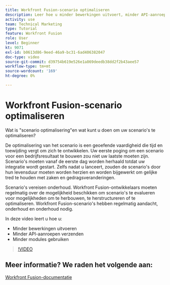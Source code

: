 ```yaml
---
title: Workfront Fusion-scenario optimaliseren
description: Leer hoe u minder bewerkingen uitvoert, minder API-aanroepen verzendt en minder modules gebruikt, allemaal in [!DNL Adobe Workfront Fusion].
activity: use
team: Technical Marketing
type: Tutorial
feature: Workfront Fusion
role: User
level: Beginner
kt: 9071
exl-id: b0613d86-9eed-46a9-bc31-6ad406382047
doc-type: video
source-git-commit: d39754b619e526e1a869deedb38dd2f2b43aee57
workflow-type: tm+mt
source-wordcount: '169'
ht-degree: 0%

---
```


# Workfront Fusion-scenario optimaliseren

Wat is &quot;scenario optimalisering&quot;en wat kunt u doen om uw scenario&#39;s te optimaliseren?

De optimalisering van het scenario is een geoefende vaardigheid die tijd en toewijding vergt om zich te ontwikkelen. Uw eerste poging om een scenario voor een bedrijfsresultaat te bouwen zou niet uw laatste moeten zijn. Scenario&#39;s moeten vanaf de eerste dag worden herhaald totdat uw integratie wordt gestart. Zelfs nadat u lanceert, zouden de scenario&#39;s door hun levensduur moeten worden herzien en worden bijgewerkt om gelijke tred te houden met zaken en gedragsveranderingen.

Scenario&#39;s vereisen onderhoud. Workfront Fusion-ontwikkelaars moeten regelmatig over de mogelijkheid beschikken om scenario&#39;s te evalueren voor mogelijkheden om te herbouwen, te herstructureren of te optimaliseren. Workfront Fusion-scenario&#39;s hebben regelmatig aandacht, onderhoud en onderhoud nodig.

In deze video leert u hoe u:

* Minder bewerkingen uitvoeren
* Minder API-aanroepen verzenden
* Minder modules gebruiken

>[!VIDEO](https://video.tv.adobe.com/v/335313/?quality=12)

## Meer informatie? We raden het volgende aan:

[Workfront Fusion-documentatie](https://experienceleague.adobe.com/docs/workfront/using/adobe-workfront-fusion/workfront-fusion-2.html?lang=en)
